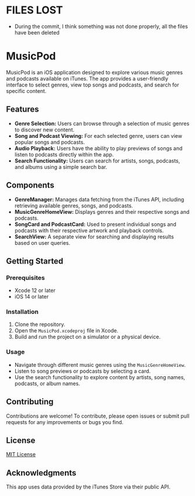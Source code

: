 

# FILES LOST
- During the commit, I think something was not done properly, all the files have been deleted


# MusicPod

MusicPod is an iOS application designed to explore various music genres and podcasts available on iTunes. The app provides a user-friendly interface to select genres, view top songs and podcasts, and search for specific content.

## Features
- **Genre Selection:** Users can browse through a selection of music genres to discover new content.
- **Song and Podcast Viewing:** For each selected genre, users can view popular songs and podcasts.
- **Audio Playback:** Users have the ability to play previews of songs and listen to podcasts directly within the app.
- **Search Functionality:** Users can search for artists, songs, podcasts, and albums using a simple search bar.

## Components
- **GenreManager:** Manages data fetching from the iTunes API, including retrieving available genres, songs, and podcasts.
- **MusicGenreHomeView:** Displays genres and their respective songs and podcasts.
- **SongCard and PodcastCard:** Used to present individual songs and podcasts with their respective artwork and playback controls.
- **SearchView:** A separate view for searching and displaying results based on user queries.

## Getting Started
### Prerequisites
- Xcode 12 or later
- iOS 14 or later

### Installation
1. Clone the repository.
2. Open the `MusicPod.xcodeproj` file in Xcode.
3. Build and run the project on a simulator or a physical device.

### Usage
- Navigate through different music genres using the `MusicGenreHomeView`.
- Listen to song previews or podcasts by selecting a card.
- Use the search functionality to explore content by artists, song names, podcasts, or album names.

## Contributing
Contributions are welcome! To contribute, please open issues or submit pull requests for any improvements or bugs you find.

## License
[MIT License](LICENSE)

## Acknowledgments
This app uses data provided by the iTunes Store via their public API.



